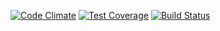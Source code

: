 [![Code Climate](https://codeclimate.com/github/Freika/learn-track/badges/gpa.svg)](https://codeclimate.com/github/Freika/learn-track)
[![Test Coverage](https://codeclimate.com/github/Freika/learn-track/badges/coverage.svg)](https://codeclimate.com/github/Freika/learn-track)
[![Build Status](https://travis-ci.org/Freika/learn-track.svg?branch=master)](https://travis-ci.org/Freika/learn-track)